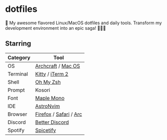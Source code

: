 # dotfiles

🍜 My awesome flavored Linux/MacOS dotfiles and daily tools. Transform my development environment into an epic saga! 🐱‍👤✨

## Starring
| Category      | Tool                                                                                                                     |
|---------------|--------------------------------------------------------------------------------------------------------------------------|
| OS            | [Archcraft](https://archcraft.io/) / [Mac OS](https://www.apple.com/macos)                                               |
| Terminal      | [Kitty](https://sw.kovidgoyal.net/kitty/) / [iTerm 2](https://iterm2.com/)                                               |
| Shell         | [Oh My Zsh](https://ohmyz.sh/)                                                                                           |
| Prompt        | Kosori                                                                                                                   |
| Font          | [Maple Mono](https://github.com/subframe7536/Maple-font)                                                                 |  
| IDE           | [AstroNvim](https://astronvim.com/)                                                                                      |
| Browser       | [Firefox](https://www.mozilla.org/firefox/new/) / [Safari](https://www.apple.com/safari/) / [Arc](https://arc.net/)      |
| Discord       | [Better Discord](https://betterdiscord.app/)                                                                             |
| Spotify       | [Spicetify](https://spicetify.app/)                                                                                      |
